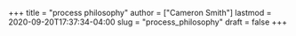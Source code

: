+++
title = "process philosophy"
author = ["Cameron Smith"]
lastmod = 2020-09-20T17:37:34-04:00
slug = "process_philosophy"
draft = false
+++
